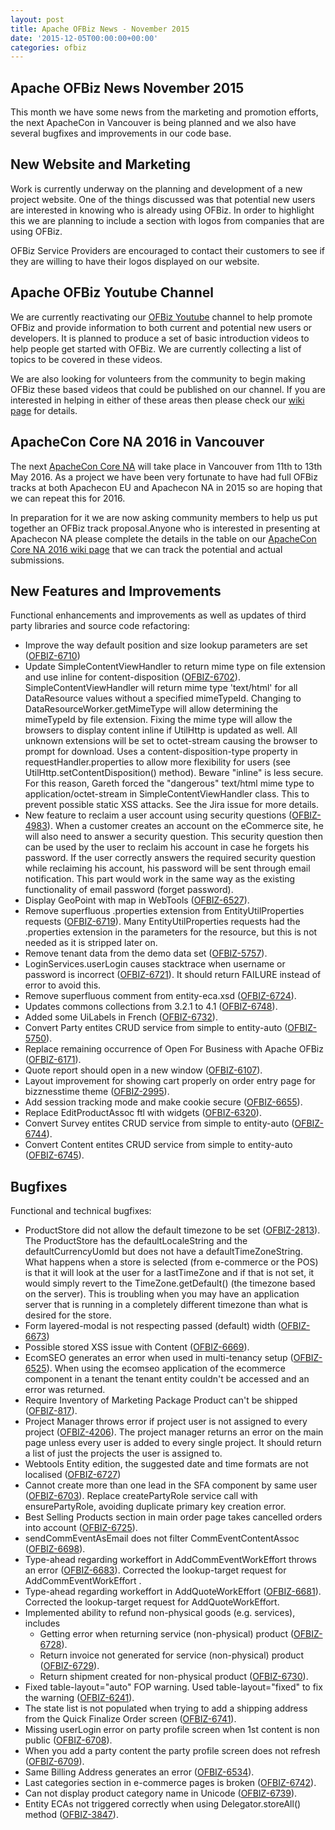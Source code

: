 ```yaml
---
layout: post
title: Apache OFBiz News - November 2015
date: '2015-12-05T00:00:00+00:00'
categories: ofbiz
---
```

<h2>Apache OFBiz News November 2015</h2>
This month we have some news from the marketing and promotion efforts, the next ApacheCon in Vancouver is being planned and we also have several bugfixes and improvements in our code base.

<!--more-->
<h2>New Website and Marketing</h2>
Work is currently underway on the planning and development of a new project website. One of the things discussed was that potential new users are interested in knowing who is already using OFBiz. In order to highlight this we are planning to include a section with logos from companies that are using OFBiz.<p></p> 
OFBiz Service Providers are encouraged to contact their customers to see if they are willing to have their logos displayed on our website.
<h2>Apache OFBiz Youtube Channel</h2>
We are currently reactivating our  <a href="https://www.youtube.com/user/ofbiz">OFBiz Youtube</a> channel to help promote OFBiz and provide information to both current and potential new users or developers. It is planned to produce a set of basic introduction videos to help people get started with OFBiz.  We are currently collecting a list of topics to be covered in these videos.<p></p>
We are also looking for volunteers from the community to begin making OFBiz these based videos that could be published on our channel. If you are interested in helping in either of these areas then please check our  <a href="https://cwiki.apache.org/confluence/display/OFBIZ/OFBiz+Youtube+Channel">wiki page</a> for details.
<h2>ApacheCon Core NA 2016 in Vancouver</h2>
The next  <a href="http://events.linuxfoundation.org/events/apachecon-north-america">ApacheCon Core NA</a> will take place in Vancouver from 11th to 13th May 2016. As a project we have been very fortunate to have had full OFBiz tracks at both Apachecon EU and Apachecon NA in 2015 so are hoping that we can repeat this for 2016.<p></p>
In preparation for it we are now asking community members to help us put together an OFBiz track proposal.Anyone who is interested in presenting at Apachecon NA please complete the details in the table on our  <a href="https://cwiki.apache.org/confluence/display/OFBIZ/Apachecon+NA+2016">ApacheCon Core NA 2016 wiki page</a> that we can track the potential and actual submissions. 
<h2>New Features and Improvements</h2>
Functional enhancements and improvements as well as updates of third party libraries and source code refactoring:
<ul>
	<li>Improve the way default position and size lookup parameters are set (<a href="https://issues.apache.org/jira/browse/OFBIZ-6710">OFBIZ-6710</a>)</li>
	<li>Update SimpleContentViewHandler to return mime type on file extension and use inline for content-disposition (<a href="https://issues.apache.org/jira/browse/OFBIZ-6702">OFBIZ-6702</a>). SimpleContentViewHandler will return mime type 'text/html' for all DataResource values without a specified mimeTypeId. Changing to DataResourceWorker.getMimeType will allow determining the mimeTypeId by file extension. Fixing the mime type will allow the browsers to display content inline if UtilHttp is updated as well. All unknown extensions will be set to octet-stream causing the browser to prompt for download. Uses a content-disposition-type property in requestHandler.properties to allow more flexibility for users (see UtilHttp.setContentDisposition() method). Beware "inline" is less secure. For this reason, Gareth forced the "dangerous" text/html mime type to application/octet-stream in SimpleContentViewHandler class. This to prevent possible static XSS attacks. See the Jira issue for more details.</li>
	<li>New feature to reclaim a user account using security questions (<a href="https://issues.apache.org/jira/browse/OFBIZ-4983">OFBIZ-4983</a>). When a customer creates an account on the eCommerce site, he will also need to answer a security question. This security question then can be used by the user to reclaim his account in case he forgets his password. If the user correctly answers the required security question while reclaiming his account, his password will be sent through email notification. This part would work in the same way as the existing functionality of email password (forget password).</li>
	<li>Display GeoPoint with map in WebTools (<a href="https://issues.apache.org/jira/browse/OFBIZ-6527">OFBIZ-6527</a>).</li>
	<li>Remove superfluous .properties extension from EntityUtilProperties requests (<a href="https://issues.apache.org/jira/browse/OFBIZ-6719">OFBIZ-6719</a>). Many EntityUtilProperties requests had the .properties extension in the parameters for the resource, but this is not needed as it is stripped later on.</li>
	<li>Remove tenant data from the demo data set (<a href="https://issues.apache.org/jira/browse/OFBIZ-5757">OFBIZ-5757</a>).</li>
	<li>LoginServices.userLogin causes stacktrace when username or password is incorrect (<a href="https://issues.apache.org/jira/browse/OFBIZ-6721">OFBIZ-6721</a>). It should return FAILURE instead of error to avoid this.</li>
	<li>Remove superfluous comment from entity-eca.xsd (<a href="https://issues.apache.org/jira/browse/OFBIZ-6724">OFBIZ-6724</a>).</li>
	<li>Updates commons collections from 3.2.1 to 4.1 (<a href="https://issues.apache.org/jira/browse/OFBIZ-6748">OFBIZ-6748</a>).</li>
	<li>Added some UiLabels in French (<a href="https://issues.apache.org/jira/browse/OFBIZ-6732">OFBIZ-6732</a>).</li>
	<li>Convert Party entites CRUD service from simple to entity-auto (<a href="https://issues.apache.org/jira/browse/OFBIZ-5750">OFBIZ-5750</a>).</li>
	<li>Replace remaining occurrence of Open For Business with Apache OFBiz (<a href="https://issues.apache.org/jira/browse/OFBIZ-6171">OFBIZ-6171</a>).</li>
	<li>Quote report should open in a new window (<a href="https://issues.apache.org/jira/browse/OFBIZ-6107">OFBIZ-6107</a>).</li>
	<li>Layout improvement for showing cart properly on order entry page for bizznesstime theme (<a href="https://issues.apache.org/jira/browse/OFBIZ-2995">OFBIZ-2995</a>).</li>
	<li>Add session tracking mode and make cookie secure (<a href="https://issues.apache.org/jira/browse/OFBIZ-6655">OFBIZ-6655</a>).</li>
	<li>Replace EditProductAssoc ftl with widgets (<a href="https://issues.apache.org/jira/browse/OFBIZ-6320">OFBIZ-6320</a>).</li>
	<li>Convert Survey entites CRUD service from simple to entity-auto (<a href="https://issues.apache.org/jira/browse/OFBIZ-6744">OFBIZ-6744</a>).</li>
	<li>Convert Content entites CRUD service from simple to entity-auto (<a href="https://issues.apache.org/jira/browse/OFBIZ-6745">OFBIZ-6745</a>).</li>
</ul>
<h2>Bugfixes</h2>
Functional and technical bugfixes:
<ul>
	<li>ProductStore did not allow the default timezone to be set (<a href="https://issues.apache.org/jira/browse/OFBIZ-2813">OFBIZ-2813</a>). The ProductStore has the defaultLocaleString and the defaultCurrencyUomId but does not have a defaultTimeZoneString. What happens when a store is selected (from e-commerce or the POS) is that it will look at the user for a lastTimeZone and if that is not set, it would simply revert to the TimeZone.getDefault() (the timezone based on the server). This is troubling when you may have an application server that is running in a completely different timezone than what is desired for the store.</li>
	<li>Form layered-modal is not respecting passed (default) width (<a href="https://issues.apache.org/jira/browse/OFBIZ-6673">OFBIZ-6673</a>)</li>
	<li>Possible stored XSS issue with Content (<a href="https://issues.apache.org/jira/browse/OFBIZ-6669">OFBIZ-6669</a>).</li>
	<li>EcomSEO generates an error when used in multi-tenancy setup (<a href="https://issues.apache.org/jira/browse/OFBIZ-6525">OFBIZ-6525</a>). When using the ecomseo application of the ecommerce component in a tenant the tenant entity couldn't be accessed and an error was returned.</li>
	<li>Require Inventory of Marketing Package Product can't be shipped (<a href="https://issues.apache.org/jira/browse/OFBIZ-817">OFBIZ-817</a>).</li>
	<li>Project Manager throws error if project user is not assigned to every project (<a href="https://issues.apache.org/jira/browse/OFBIZ-4206">OFBIZ-4206</a>). The project manager returns an error on the main page unless every user is added to every single project. It should return a list of just the projects the user is assigned to.</li>
	<li>Webtools Entity edition, the suggested date and time formats are not localised (<a href="https://issues.apache.org/jira/browse/OFBIZ-6727">OFBIZ-6727</a>)</li>
	<li>Cannot create more than one lead in the SFA component by same user (<a href="https://issues.apache.org/jira/browse/OFBIZ-6703">OFBIZ-6703</a>). Replace createPartyRole service call with ensurePartyRole, avoiding duplicate primary key creation error.</li>
	<li>Best Selling Products section in main order page takes cancelled orders into account (<a href="https://issues.apache.org/jira/browse/OFBIZ-6725">OFBIZ-6725</a>).</li>
	<li>sendCommEventAsEmail does not filter CommEventContentAssoc (<a href="https://issues.apache.org/jira/browse/OFBIZ-6698">OFBIZ-6698</a>).</li>
	<li>Type-ahead regarding workeffort in AddCommEventWorkEffort throws an error (<a href="https://issues.apache.org/jira/browse/OFBIZ-6683">OFBIZ-6683</a>). Corrected the lookup-target request for AddCommEventWorkEffort .</li>
	<li>Type-ahead regarding workeffort in AddQuoteWorkEffort (<a href="https://issues.apache.org/jira/browse/OFBIZ-6681">OFBIZ-6681</a>). Corrected the lookup-target request for AddQuoteWorkEffort.</li>
	<li>Implemented ability to refund non-physical goods (e.g. services), includes
<ul>
	<li>Getting error when returning service (non-physical) product (<a href="https://issues.apache.org/jira/browse/OFBIZ-6728">OFBIZ-6728</a>).</li>
	<li>Return invoice not generated for service (non-physical) product (<a href="https://issues.apache.org/jira/browse/OFBIZ-6729">OFBIZ-6729</a>).</li>
	<li>Return shipment created for non-physical product (<a href="https://issues.apache.org/jira/browse/OFBIZ-6730">OFBIZ-6730</a>).</li>
</ul>
</li>
	<li>Fixed table-layout="auto" FOP warning. Used table-layout="fixed" to fix the warning (<a href="https://issues.apache.org/jira/browse/OFBIZ-6241">OFBIZ-6241</a>).</li>
	<li>The state list is not populated when trying to add a shipping address from the Quick Finalize Order screen (<a href="https://issues.apache.org/jira/browse/OFBIZ-6741">OFBIZ-6741</a>).</li>
	<li>Missing userLogin error on party profile screen when 1st content is non public (<a href="https://issues.apache.org/jira/browse/OFBIZ-6708">OFBIZ-6708</a>).</li>
	<li>When you add a party content the party profile screen does not refresh (<a href="https://issues.apache.org/jira/browse/OFBIZ-6709">OFBIZ-6709</a>).</li>
	<li>Same Billing Address generates an error (<a href="https://issues.apache.org/jira/browse/OFBIZ-6534">OFBIZ-6534</a>).</li>
	<li>Last categories section in e-commerce pages is broken (<a href="https://issues.apache.org/jira/browse/OFBIZ-6742">OFBIZ-6742</a>).</li>
	<li>Can not display product category name in Unicode (<a href="https://issues.apache.org/jira/browse/OFBIZ-6739">OFBIZ-6739</a>).</li>
	<li>Entity ECAs not triggered correctly when using Delegator.storeAll() method (<a href="https://issues.apache.org/jira/browse/OFBIZ-3847">OFBIZ-3847</a>).</li>
</ul>
